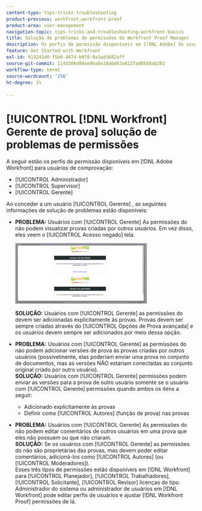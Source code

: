 ```yaml
---
content-type: tips-tricks-troubleshooting
product-previous: workfront;workfront-proof
product-area: user-management
navigation-topic: tips-tricks-and-troubleshooting-workfront-basics
title: Solução de problemas de permissões do Workfront Proof Manager
description: Os perfis de permissão disponíveis em [!DNL Adobe] Os usuários do Workfront para prova são Administrador, Supervisor e Gerente.
feature: Get Started with Workfront
exl-id: 913241d0-f5b0-4674-b078-9a1ad3682aff
source-git-commit: 114d306d99ae9ba0a18abd63a6137ad0568ab202
workflow-type: tm+mt
source-wordcount: '256'
ht-degree: 1%

---
```


# [!UICONTROL [!DNL Workfront] Gerente de prova] solução de problemas de permissões

A seguir estão os perfis de permissão disponíveis em [!DNL Adobe Workfront] para usuários de comprovação:

* [!UICONTROL Administrador]
* [!UICONTROL Supervisor]
* [!UICONTROL Gerente]

<!--For detailed information about these options and how to configure them, see .-->

Ao conceder a um usuário [!UICONTROL Gerente] , as seguintes informações de solução de problemas estão disponíveis:

* **PROBLEMA:** Usuários com [!UICONTROL Gerente] As permissões do não podem visualizar provas criadas por outros usuários. Em vez disso, eles veem o [!UICONTROL Acesso negado] tela.

   ![](assets/access-denied-350x161.png)

   **SOLUÇÃO:** Usuários com [!UICONTROL Gerente] as permissões do devem ser adicionadas explicitamente às provas. Provas devem ser sempre criadas através do [!UICONTROL Opções de Prova avançada] e os usuários devem sempre ser adicionados por meio dessa opção.

* **PROBLEMA:** Usuários com [!UICONTROL Gerente] as permissões do não podem adicionar versões de prova às provas criadas por outros usuários (possivelmente, elas poderiam enviar uma prova no conjunto de documentos, mas as versões NÃO estariam conectadas ao conjunto original criado por outro usuário).\
   **SOLUÇÃO:** Usuários com [!UICONTROL Gerente] permissões podem enviar as versões para a prova de outro usuário somente se o usuário com [!UICONTROL Gerente] permissões quando ambos os itens a seguir:

   * Adicionado explicitamente às provas
   * Definir como [!UICONTROL Autores] (função de prova) nas provas

* **PROBLEMA:** Usuários com [!UICONTROL Gerente] As permissões do não podem editar comentários de outros usuários em uma prova que eles não possuem ou que não criaram.\
   **SOLUÇÃO:** Se os usuários com [!UICONTROL Gerente] as permissões do não são proprietárias das provas, mas devem poder editar comentários, adicioná-los como [!UICONTROL Autores] (ou [!UICONTROL Moderadores]).\
   Esses três tipos de permissões estão disponíveis em [!DNL Workfront] para [!UICONTROL Planejador], [!UICONTROL Trabalhadores], [!UICONTROL Solicitante], [!UICONTROL Revisor] licenças do tipo. Administrador do sistema ou administrador de usuários em [!DNL Workfront] pode editar perfis de usuários e ajustar [!DNL Workfront Proof] permissões de lá.
